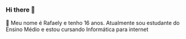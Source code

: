 ### Hi there 👋

<!--
**RafaelyXavier/RafaelyXavier** is a ✨ _special_ ✨ repository because its `README.md` (this file) appears on your GitHub profile.

Here are some ideas to get you started:

- 🔭 I’m currently working on ...
- 🌱 I’m currently learning ...
- 👯 I’m looking to collaborate on ...
- 🤔 I’m looking for help with ...
- 💬 Ask me about ...
- 📫 How to reach me: ...
- 😄 Pronouns: ...
- ⚡ Fun fact: ...
-->

💖  Meu nome é Rafaely e tenho 16 anos. Atualmente sou estudante do Ensino Médio e estou cursando Informática para internet
